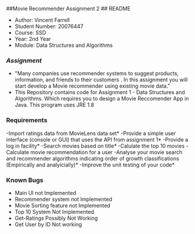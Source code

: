 
 ##Movie Recommender Assignment 2 ##
 README
  
* Author: Vincent Farrell
* Student Number: 20076447
* Course: SSD
* Year: 2nd Year
* Module: Data Structures and Algorithms
  
 ### *Assignment* ###
 
* "Many companies use recommender systems to suggest products, information, and friends to their customers . In this assignment you will      start develop a Movie recommender using existing movie data."
* This Repository contains code for Assignment 1 - Data Structures and Algorithms. Which requires you to design a Movie Reccomender App      in Java. This program uses JRE 1.8
  
 ### Requirements ###
 -Import ratings data from MovieLens data set*
 -Provide a simple user interface (console or GUI) that uses the API from assignment 1*
 -Provide a log in facility*
 -Search movies based on title*
 -Calulate the top 10 movies
 -Calculate movie recommendation for a user
 -Analyse your movie search and recommender algorithms indicating order of growth classifications (Empirically and analyicially)*
 -Improve the unit testing of your code*
  
 ### Known Bugs ###
* Main UI not Implemented
* Recommender system not Implemented
* Movie Sorting feature not Implemented
* Top 10 System Not Implemented
* Get-Ratings Possibly Not Working
* Get User by ID Not working
